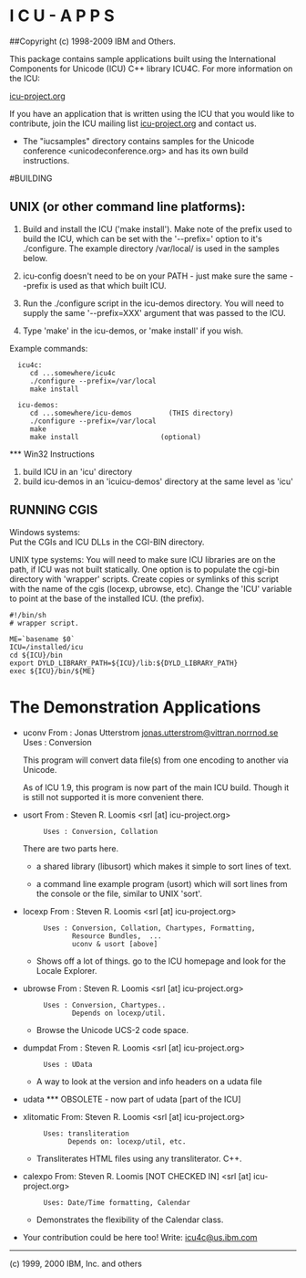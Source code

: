 # I C U  -  A P P S
##Copyright (c) 1998-2009 IBM and Others.


This package contains sample applications built using the
International Components for Unicode (ICU) C++ library ICU4C. For
more information on the ICU:

 [icu-project.org](http://icu-project.org/)

If you have an application that is written using the ICU that you
would like to contribute, join the ICU mailing list [icu-project.org](http://icu-project.org/)
and contact us.

- The "iucsamples" directory contains samples for the
Unicode conference <unicodeconference.org> and has its own
build instructions.

#BUILDING

## UNIX (or other command line platforms):

  1. Build and install the ICU ('make install'). Make note of the 
      prefix used to build the ICU, which can be set with the
     '--prefix=' option to it's ./configure. The example directory /var/local/ is used in the samples below.

  2. icu-config doesn't need to be on your PATH - just make sure the same --prefix is used as that which built ICU.
  
  3. Run the ./configure script in the icu-demos directory.  You will need
     to supply the same '--prefix=XXX' argument that was passed to the
     ICU.

  4. Type 'make' in the icu-demos, or 'make install' if you wish.

Example commands:
````
  icu4c:
     cd ...somewhere/icu4c
     ./configure --prefix=/var/local
     make install
  
  icu-demos:
     cd ...somewhere/icu-demos         (THIS directory)
     ./configure --prefix=/var/local
     make
     make install                    (optional)
````

*** Win32 Instructions
  1. build ICU in an 'icu' directory
  2. build icu-demos in an 'icuicu-demos' directory at the same level as 'icu'

RUNNING CGIS
------------

  Windows systems:  
    Put the CGIs  and ICU DLLs in the CGI-BIN directory.
  
  UNIX type systems:
    You will need to make sure ICU libraries are on the path, if ICU was not built statically.
    One option is to populate the cgi-bin directory with 'wrapper' scripts.  Create copies or 
    symlinks of this script with the name of the cgis (locexp, ubrowse, etc).  Change the 'ICU' 
    variable to point at the base of the installed ICU. (the prefix).

````
#!/bin/sh
# wrapper script.

ME=`basename $0`
ICU=/installed/icu
cd ${ICU}/bin
export DYLD_LIBRARY_PATH=${ICU}/lib:${DYLD_LIBRARY_PATH}
exec ${ICU}/bin/${ME}
````

# The Demonstration Applications

- uconv    From : Jonas Utterstrom 
                  <jonas.utterstrom@vittran.norrnod.se>
           Uses : Conversion

   This program will convert data file(s) from one encoding to another
   via Unicode.
   
   As of ICU 1.9, this program is now part of the main ICU build. Though
   it is still not supported it is more convenient there.

- usort    From : Steven R. Loomis
                  <srl [at] icu-project.org>

           Uses : Conversion, Collation

   There are two parts here.

    * a shared library (libusort) which makes it simple to sort lines
      of text.

    * a command line example program (usort) which will sort lines
      from the console or the file, similar to UNIX 'sort'. 

- locexp   From : Steven R. Loomis
                  <srl [at] icu-project.org>

           Uses : Conversion, Collation, Chartypes, Formatting,
                  Resource Bundles,  ...
                  uconv & usort [above]

    * Shows off a lot of things. go to the ICU homepage and
       look for the Locale Explorer.

- ubrowse   From : Steven R. Loomis
                  <srl [at] icu-project.org>

           Uses : Conversion, Chartypes..
                  Depends on locexp/util.

    * Browse the Unicode UCS-2 code space.


- dumpdat     From : Steven R. Loomis
                  <srl [at] icu-project.org>

           Uses : UData

    * A way to look at the version and info headers on a udata
      file


- udata    *** OBSOLETE - now part of udata [part of the ICU]

- xlitomatic From: Steven R. Loomis
                   <srl [at] icu-project.org>
        
           Uses: transliteration
                 Depends on: locexp/util, etc.

     * Transliterates HTML files using any transliterator. C++.
 
- calexpo   From: Steven R. Loomis        [NOT CHECKED IN]
                  <srl [at] icu-project.org>

           Uses: Date/Time formatting, Calendar

     * Demonstrates the flexibility of the Calendar class.

- Your contribution could be here too! Write: <icu4c@us.ibm.com>

-----------------
(c) 1999, 2000 IBM, Inc. and others
